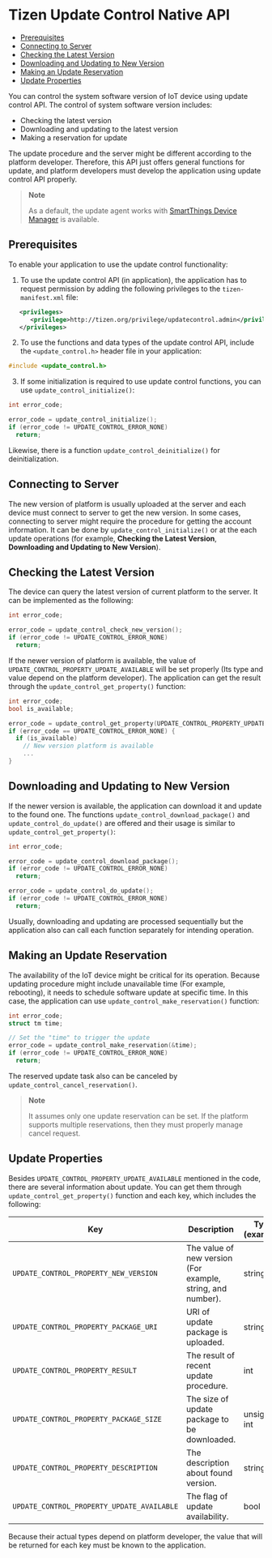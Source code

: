 # Tizen Update Control Native API

- [Prerequisites](#prerequisites)
- [Connecting to Server](#connecting-to-server)
- [Checking the Latest Version](#checking-the-latest-version)
- [Downloading and Updating to New Version](#downloading-and-updating-to-new-version)
- [Making an Update Reservation](#making-an-update-reservation)
- [Update Properties](#update-properties)

You can control the system software version of IoT device using update control API.
The control of system software version includes:
- Checking the latest version
- Downloading and updating to the latest version
- Making a reservation for update

The update procedure and the server might be different according to the platform developer.
Therefore, this API just offers general functions for update, and platform developers must develop the application using update control API properly.

>  **Note**
>
> As a default, the update agent works with [SmartThings Device Manager](https://console.smartthingsdm.com/) is available.

## Prerequisites

To enable your application to use the update control functionality:

1. To use the update control API (in application), the application has to request permission by adding the following privileges to the `tizen-manifest.xml` file:

```xml
   <privileges>
      <privilege>http://tizen.org/privilege/updatecontrol.admin</privilege>
   </privileges>
```

2. To use the functions and data types of the update control API, include the `<update_control.h>` header file in your application:

```cpp
#include <update_control.h>
```

3. If some initialization is required to use update control functions, you can use `update_control_initialize()`:

```cpp
int error_code;

error_code = update_control_initialize();
if (error_code != UPDATE_CONTROL_ERROR_NONE)
  return;
```
Likewise, there is a function `update_control_deinitialize()` for deinitialization.

## Connecting to Server

The new version of platform is usually uploaded at the server and each device must connect to server to get the new version.
In some cases, connecting to server might require the procedure for getting the account information. It can be done by `update_control_initialize()` or at the each update operations (for example, **Checking the Latest Version**, **Downloading and Updating to New Version**).

## Checking the Latest Version

The device can query the latest version of current platform to the server. It can be implemented as the following:

```cpp
int error_code;

error_code = update_control_check_new_version();
if (error_code != UPDATE_CONTROL_ERROR_NONE)
  return;
```

If the newer version of platform is available, the value of `UPDATE_CONTROL_PROPERTY_UPDATE_AVAILABLE` will be set properly
(Its type and value depend on the platform developer).
The application can get the result through the `update_control_get_property()` function:
```cpp
int error_code;
bool is_available;

error_code = update_control_get_property(UPDATE_CONTROL_PROPERTY_UPDATE_AVAILABLE, (void **)&is_available);
if (error_code == UPDATE_CONTROL_ERROR_NONE) {
  if (is_available)
    // New version platform is available
    ...
}
```

## Downloading and Updating to New Version

If the newer version is available, the application can download it and update to the found one.
The functions `update_control_download_package()` and `update_control_do_update()` are offered and their usage is similar to `update_control_get_property()`:
```cpp
int error_code;

error_code = update_control_download_package();
if (error_code != UPDATE_CONTROL_ERROR_NONE)
  return;

error_code = update_control_do_update();
if (error_code != UPDATE_CONTROL_ERROR_NONE)
  return;
```
Usually, downloading and updating are processed sequentially but the application also can call each function separately for intending operation.

## Making an Update Reservation

The availability of the IoT device might be critical for its operation. Because updating procedure might include unavailable time (For example, rebooting), it needs to schedule software update at specific time.
In this case, the application can use `update_control_make_reservation()` function:
```cpp
int error_code;
struct tm time;

// Set the "time" to trigger the update
error_code = update_control_make_reservation(&time);
if (error_code != UPDATE_CONTROL_ERROR_NONE)
  return;
```
The reserved update task also can be canceled by `update_control_cancel_reservation()`.

> **Note**
>
> It assumes only one update reservation can be set. If the platform supports multiple reservations, then they must properly manage cancel request.

## Update Properties

Besides `UPDATE_CONTROL_PROPERTY_UPDATE_AVAILABLE` mentioned in the code, there are several information about update.
You can get them through `update_control_get_property()` function and each key, which includes the following:

| Key                                   |  Description                                  | Type (example) |
| --------------------------------------| --------------------------------------------- |----------------|
| `UPDATE_CONTROL_PROPERTY_NEW_VERSION` | The value of new version (For example, string, and number). | string         |
| `UPDATE_CONTROL_PROPERTY_PACKAGE_URI` | URI of update package is uploaded.             | string         |
| `UPDATE_CONTROL_PROPERTY_RESULT`      | The result of recent update procedure.         | int            |
| `UPDATE_CONTROL_PROPERTY_PACKAGE_SIZE`| The size of update package to be downloaded.   | unsigned int   |
| `UPDATE_CONTROL_PROPERTY_DESCRIPTION` | The description about found version.           | string         |
| `UPDATE_CONTROL_PROPERTY_UPDATE_AVAILABLE`| The flag of update availability.           | bool           |

Because their actual types depend on platform developer, the value that will be returned for each key must be known to the application.
